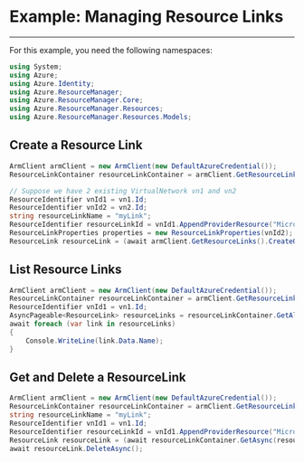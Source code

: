 # Example: Managing Resource Links

--------------------------------------

For this example, you need the following namespaces:

```C# Snippet:Managing_Policies_Namespaces
using System;
using Azure;
using Azure.Identity;
using Azure.ResourceManager;
using Azure.ResourceManager.Core;
using Azure.ResourceManager.Resources;
using Azure.ResourceManager.Resources.Models;
```

## Create a Resource Link

```C# Snippet:Readme_CreateResourceLink
ArmClient armClient = new ArmClient(new DefaultAzureCredential());
ResourceLinkContainer resourceLinkContainer = armClient.GetResourceLinks();

// Suppose we have 2 existing VirtualNetwork vn1 and vn2
ResourceIdentifier vnId1 = vn1.Id;
ResourceIdentifier vnId2 = vn2.Id;
string resourceLinkName = "myLink";
ResourceIdentifier resourceLinkId = vnId1.AppendProviderResource("Microsoft.Resources", "links", resourceLinkName);
ResourceLinkProperties properties = new ResourceLinkProperties(vnId2);
ResourceLink resourceLink = (await armClient.GetResourceLinks().CreateOrUpdateAsync(resourceLinkId, properties)).Value;
```

## List Resource Links

```C# Snippet:Readme_ListResourceLinks
ArmClient armClient = new ArmClient(new DefaultAzureCredential());
ResourceLinkContainer resourceLinkContainer = armClient.GetResourceLinks();
ResourceIdentifier vnId1 = vn1.Id;
AsyncPageable<ResourceLink> resourceLinks = resourceLinkContainer.GetAllAsync(vnId1);
await foreach (var link in resourceLinks)
{
    Console.WriteLine(link.Data.Name);
}
```

## Get and Delete a ResourceLink

```C# Snippet:Readme_DeleteResourceLink
ArmClient armClient = new ArmClient(new DefaultAzureCredential());
ResourceLinkContainer resourceLinkContainer = armClient.GetResourceLinks();
string resourceLinkName = "myLink";
ResourceIdentifier vnId1 = vn1.Id;
ResourceIdentifier resourceLinkId = vnId1.AppendProviderResource("Microsoft.Resources", "links", resourceLinkName);
ResourceLink resourceLink = (await resourceLinkContainer.GetAsync(resourceLinkId)).Value;
await resourceLink.DeleteAsync();
```
